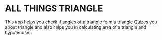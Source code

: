 # ALL THINGS TRIANGLE

This app helps you check if angles of a triangle form a triangle
Quizes you about triangle and also helps you in calculating area of a triangle and hypotenuse.